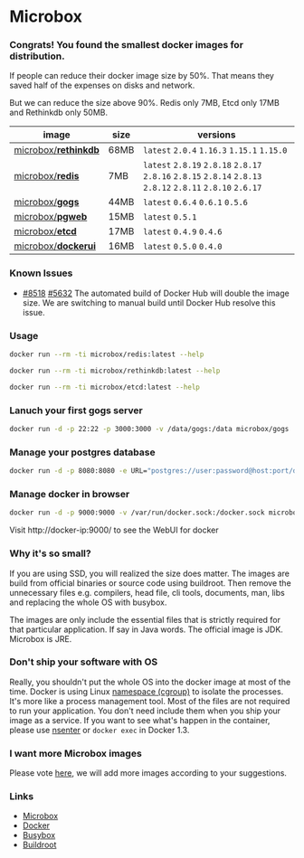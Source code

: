 # **Microbox**

### Congrats! You found the smallest docker images for distribution.

If people can reduce their docker image size by 50%. That means they saved half of the expenses on disks and network.

But we can reduce the size above 90%. Redis only 7MB, Etcd only 17MB and Rethinkdb only 50MB.

|image|size|versions|
|-----|--------|-----|
|[microbox/**rethinkdb**](https://registry.hub.docker.com/u/microbox/rethinkdb/)|68MB |`latest` `2.0.4` `1.16.3` `1.15.1` `1.15.0`| 
|[microbox/**redis**](https://registry.hub.docker.com/u/microbox/redis/)|7MB | `latest` `2.8.19` `2.8.18` `2.8.17` `2.8.16` `2.8.15` `2.8.14` `2.8.13` `2.8.12` `2.8.11` `2.8.10` `2.6.17`| 
|[microbox/**gogs**](https://registry.hub.docker.com/u/microbox/gogs/)|44MB |`latest` `0.6.4` `0.6.1` `0.5.6`| 
|[microbox/**pgweb**](https://registry.hub.docker.com/u/microbox/pgweb/)|15MB |`latest` `0.5.1`| 
|[microbox/**etcd**](https://registry.hub.docker.com/u/microbox/etcd/)|17MB |`latest` `0.4.9` `0.4.6`| 
|[microbox/**dockerui**](https://registry.hub.docker.com/u/microbox/dockerui/)|16MB |`latest` `0.5.0` `0.4.0`| 

### Known Issues

- [#8518](https://github.com/docker/docker/issues/8518) [#5632](https://github.com/docker/docker/issues/5632) The automated build of Docker Hub will double the image size.
We are switching to manual build until Docker Hub resolve this issue.


### Usage

```bash
docker run --rm -ti microbox/redis:latest --help
```

```bash
docker run --rm -ti microbox/rethinkdb:latest --help
```

```bash
docker run --rm -ti microbox/etcd:latest --help
```

### Lanuch your first gogs server

```bash
docker run -d -p 22:22 -p 3000:3000 -v /data/gogs:/data microbox/gogs
```

### Manage your postgres database

```bash
docker run -d -p 8080:8080 -e URL="postgres://user:password@host:port/database?sslmode=[mode]" microbox/pgweb
```

### Manage docker in browser

```bash
docker run -d -p 9000:9000 -v /var/run/docker.sock:/docker.sock microbox/dockerui
```

Visit http://docker-ip:9000/ to see the WebUI for docker

### Why it's so small?
If you are using SSD, you will realized the size does matter. The images are build from official binaries or source code using buildroot. Then remove the unnecessary files e.g. compilers, head file, cli tools, documents, man, libs and replacing the whole OS with busybox.

The images are only include the essential files that is strictly required for that particular application. If say in Java words. The official image is JDK. Microbox is JRE.


### Don't ship your software with OS
Really, you shouldn't put the whole OS into the docker image at most of the time. Docker is using Linux [namespace (cgroup)](http://en.wikipedia.org/wiki/Cgroups) to isolate the processes. It's more like a process management tool. Most of the files are not required to run your application. You don't need include them when you ship your image as a service. If you want to see what's happen in the container, please use [nsenter](https://github.com/jpetazzo/nsenter) or `docker exec` in Docker 1.3.


### I want more **Microbox** images
Please vote [here](https://github.com/microbox/microbox.github.io/issues), we will add more images according to your suggestions.


### Links

- [Microbox](http://microbox.io/)
- [Docker](http://docker.io)
- [Busybox](http://busybox.net)
- [Buildroot](http://buildroot.uclibc.org)


